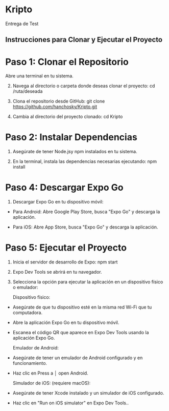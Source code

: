 # Kripto
Entrega de Test
## Instrucciones para Clonar y Ejecutar el Proyecto


# Paso 1: Clonar el Repositorio
Abre una terminal en tu sistema.

2. Navega al directorio o carpeta donde deseas clonar el proyecto:
   cd /ruta/deseada

3. Clona el repositorio desde GitHub:
   git clone https://github.com/hanchosky/Kripto.git

4. Cambia al directorio del proyecto clonado:
   cd Kripto

#  Paso 2: Instalar Dependencias
 1. Asegúrate de tener Node.jsy npm instalados en tu sistema.

 2. En la terminal, instala las dependencias necesarias ejecutando:
    npm install

# Paso 4: Descargar Expo Go
 1. Descargar Expo Go en tu dispositivo móvil:

- Para Android: Abre Google Play Store, busca "Expo Go" y descarga la aplicación.

- Para iOS: Abre App Store, busca "Expo Go" y descarga la aplicación.    

# Paso 5: Ejecutar el Proyecto
 1. Inicia el servidor de desarrollo de Expo:
    npm start

 2. Expo Dev Tools se abrirá en tu navegador.

 3. Selecciona la opción para ejecutar la aplicación en un dispositivo físico o emulador:

    Dispositivo físico: 
 -  Asegúrate de que tu dispositivo esté en la misma red Wi-Fi que tu computadora. 

 -  Abre la aplicación Expo Go en tu dispositivo móvil.

 -  Escanea el código QR que aparece en Expo Dev Tools usando la aplicación Expo Go.


    Emulador de Android: 
 -  Asegúrate de tener un emulador de Android configurado y en funcionamiento. 
 -  Haz clic en Press a │ open Android.

    Simulador de iOS: (requiere macOS):
 -  Asegúrate de tener Xcode instalado y un simulador de iOS configurado. 
 -  Haz clic en "Run on iOS simulator" en Expo Dev Tools..